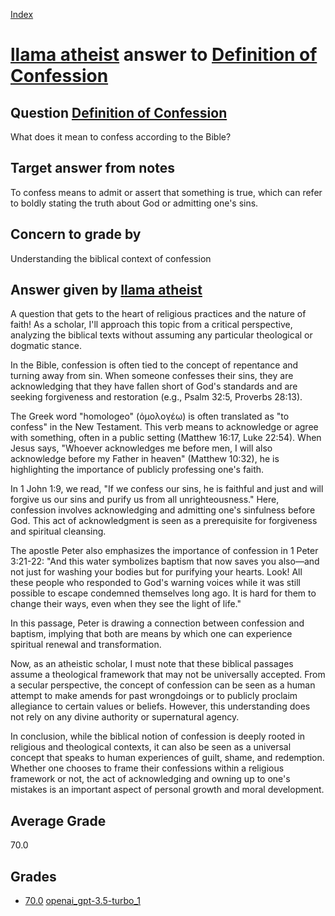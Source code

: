 
[Index](../../../index.md)
# [llama atheist](../../answering_models/llama_atheist.md) answer to [Definition of Confession](../../questions/Definition_of_Confession.md)

## Question [Definition of Confession](../../questions/Definition_of_Confession.md)
What does it mean to confess according to the Bible?

## Target answer from notes
To confess means to admit or assert that something is true, which can refer to boldly stating the truth about God or admitting one's sins.

## Concern to grade by
Understanding the biblical context of confession

## Answer given by [llama atheist](../../answering_models/llama_atheist.md)
A question that gets to the heart of religious practices and the nature of faith! As a scholar, I'll approach this topic from a critical perspective, analyzing the biblical texts without assuming any particular theological or dogmatic stance.

In the Bible, confession is often tied to the concept of repentance and turning away from sin. When someone confesses their sins, they are acknowledging that they have fallen short of God's standards and are seeking forgiveness and restoration (e.g., Psalm 32:5, Proverbs 28:13).

The Greek word "homologeo" (ὁμολογέω) is often translated as "to confess" in the New Testament. This verb means to acknowledge or agree with something, often in a public setting (Matthew 16:17, Luke 22:54). When Jesus says, "Whoever acknowledges me before men, I will also acknowledge before my Father in heaven" (Matthew 10:32), he is highlighting the importance of publicly professing one's faith.

In 1 John 1:9, we read, "If we confess our sins, he is faithful and just and will forgive us our sins and purify us from all unrighteousness." Here, confession involves acknowledging and admitting one's sinfulness before God. This act of acknowledgment is seen as a prerequisite for forgiveness and spiritual cleansing.

The apostle Peter also emphasizes the importance of confession in 1 Peter 3:21-22: "And this water symbolizes baptism that now saves you also—and not just for washing your bodies but for purifying your hearts. Look! All these people who responded to God's warning voices while it was still possible to escape condemned themselves long ago. It is hard for them to change their ways, even when they see the light of life."

In this passage, Peter is drawing a connection between confession and baptism, implying that both are means by which one can experience spiritual renewal and transformation.

Now, as an atheistic scholar, I must note that these biblical passages assume a theological framework that may not be universally accepted. From a secular perspective, the concept of confession can be seen as a human attempt to make amends for past wrongdoings or to publicly proclaim allegiance to certain values or beliefs. However, this understanding does not rely on any divine authority or supernatural agency.

In conclusion, while the biblical notion of confession is deeply rooted in religious and theological contexts, it can also be seen as a universal concept that speaks to human experiences of guilt, shame, and redemption. Whether one chooses to frame their confessions within a religious framework or not, the act of acknowledging and owning up to one's mistakes is an important aspect of personal growth and moral development.

## Average Grade
70.0

## Grades
 * [70.0](./Definition_of_Confession_grades/openai_gpt-3.5-turbo_1.md) [openai_gpt-3.5-turbo_1](../../grading_models/openai_gpt-3.5-turbo_1.md)
